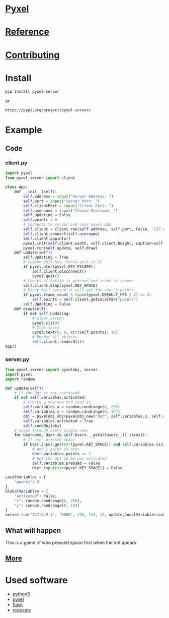 # [Pyxel](https://github.com/kitao/pyxel)  
# [Reference](https://floppidisk.github.io/pyxel_server/reference)  
# [Contributing](https://floppidisk.github.io/pyxel_server/contribute)  
# Install
```
pip install pyxel-server
```  
or
```
https://pypi.org/project/pyxel-server/
```
# Example
## Code
### client.py
```python
import pyxel
from pyxel_server import client

class App:
    def __init__(self):
        self.address = input("Server Address: ")
        self.port = input("Server Port: ")
        self.clientPort = input("Client Port: ")
        self.username = input("Choose Username: ")
        self.Updating = False
        self.points = 0
        # Connects to server and runs pyxel app
        self.client = client.run(self.address, self.port, False, "127.0.0.1", self.clientPort)
        self.client.connect(self.username)
        self.client.appinfo()
        pyxel.init(self.client.width, self.client.height, caption=self.username, fps=self.client.fps, quit_key=pyxel.KEY_F2)
        pyxel.run(self.update, self.draw)
    def update(self):
        self.Updating = True
        # Custom Quit Key, Force quit is F2
        if pyxel.btnr(pyxel.KEY_ESCAPE):
            self.client.disconnect()
            pyxel.quit()
        # Checks if button is pressed and sends to server
        self.client.btnp(pyxel.KEY_SPACE)
        # Every half second it will get the user's points
        if pyxel.frame_count % round(pyxel.DEFAULT_FPS / 2) == 0:
            self.points = self.client.getLocalVar("points")
        self.Updating = False
    def draw(self):
        if not self.Updating:
            # Clear screen
            pyxel.cls(0)
            # Draw score
            pyxel.text(0, 0, str(self.points), 10)
            # Render all objects
            self.client.renderAll()
App()
```
### server.py
```python
from pyxel_server import pyxelobj, server
import pyxel
import random

def update(self):
    # If the dot is not activated
    if not self.variables.activated:
        # Create a new one and send it
        self.variables.x = random.randrange(0, 256)
        self.variables.y = random.randrange(0, 144)
        obj = pyxelobj.obj(pyxelobj.new("dot", self.variables.x, self.variables.y, 0, 0, [[7]]))
        self.variables.activated = True
        self.sendObj(obj)
    # Loops through every single user
    for Username, User in self.Users.__getallusers__().items():
        # If user pressed space
        if User.input.get(str(pyxel.KEY_SPACE)) and self.variables.visible:
            # Add 1 point to user
            User.variables.points += 1
            # Set the dot to be not activated
            self.variables.pressed = False
            User.input[str(pyxel.KEY_SPACE)] = False
            
LocalVariables = {
    "points": 0
}
GlobalVariables = {
    "activated": False,
    "x": random.randrange(0, 256),
    "y": random.randrange(0, 144)
}
server.run("127.0.0.1", "5000", 256, 144, 12, update,LocalVariables=LocalVariables, GlobalVariables=GlobalVariables)
```
## What will happen
This is a game of who pressed space first when the dot apears.
## [More](https://github.com/FloppiDisk/pyxel_server/tree/main/examples)
# Used software
* [python3](https://python.org)
* [pyxel](https://github.com/kitao/pyxel)  
* [flask](https://flask.palletsprojects.com)  
* [requests](https://docs.python-requests.org)  
